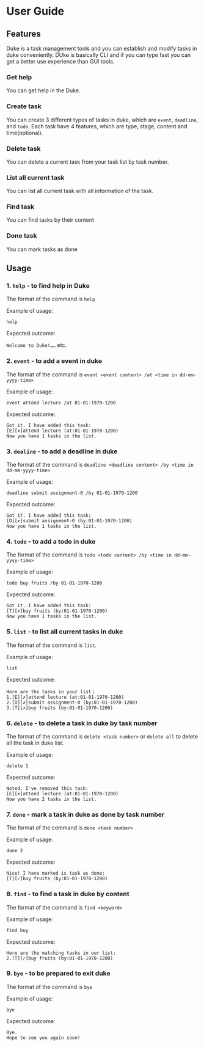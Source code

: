 # User Guide

## Features 
Duke is a task management tools and you can establish and modify tasks in duke conveniently. 
DUke is basically CLI and if you can type fast you can get a better use experience than GUI 
tools. 

### Get help
You can get help in the Duke.
### Create task
You can create 3 different types of tasks in duke, which are `event`, `deadline`, and `todo`. 
Each task have 4 features, which are type, stage, content and time(optional).
### Delete task
You can delete a current task from your task list by task number.
### List all current task
You can list all current task with all information of the task.
### Find task
You can find tasks by their content
### Done task
You can mark tasks as done

### 
## Usage

### 1. `help` - to find help in Duke
The format of the command is `help`

Example of usage: 

`help`

Expected outcome:

`Welcome to Duke!……` etc.

### 2. `event` - to add a event in duke
The format of the command is `event <event content> /at <time in dd-mm-yyyy-time>`

Example of usage:

`event attend lecture /at 01-01-1970-1200`

Expected outcome:

```$xslt
Got it. I have added this task:
[E][✗]attend lecture (at:01-01-1970-1200)
Now you have 1 tasks in the list.
```

### 3. `dealine` - to add a deadline in duke
The format of the command is `deadline <deadline content> /by <time in dd-mm-yyyy-time>`

Example of usage:

`deadline submit assignment-0 /by 01-01-1970-1200`

Expected outcome:
```$xslt
Got it. I have added this task:
[D][✗]submit assignment-0 (by:01-01-1970-1200)
Now you have 1 tasks in the list.
```
### 4. `todo` - to add a todo in duke
The format of the command is `todo <todo content> /by <time in dd-mm-yyyy-time>`

Example of usage:

`todo buy fruits /by 01-01-1970-1200`

Expected outcome:
```$xslt
Got it. I have added this task:
[T][✗]buy fruits (by:01-01-1970-1200)
Now you have 1 tasks in the list.
```
### 5. `list` - to list all current tasks in duke
The format of the command is `list`.

Example of usage:

`list`

Expected outcome:
```$xslt
Here are the tasks in your list；
1.[E][✗]attend lecture (at:01-01-1970-1200)
2.[D][✗]submit assignment-0 (by:01-01-1970-1200)
3.[T][✗]buy fruits (by:01-01-1970-1200)
```

### 6. `delete` - to delete a task in duke by task number
The format of the command is `delete <task number>`
or `delete all` to delete all the task in duke list.

Example of usage:

`delete 1`

Expected outcome:
```$xslt
Noted. I've removed this task:
[E][✗]attend lecture (at:01-01-1970-1200)
Now you have 2 tasks in the list.
```

### 7. `done` - mark a task in duke as done by task number
The format of the command is `done <task number>`

Example of usage:

`done 2`

Expected outcome:
```$xslt
Nice! I have marked is task as done:
[T][✓]buy fruits (by:01-01-1970-1200)
```


### 8. `find` - to find a task in duke by content
The format of the command is `find <keyword>`

Example of usage:

`find buy`

Expected outcome:
```$xslt
Here are the matching tasks in our list:
2.[T][✓]buy fruits (by:01-01-1970-1200)
```

### 9. `bye` - to be prepared to exit duke 
The format of the command is `bye`

Example of usage:

`bye`

Expected outcome:
```$xslt
Bye.
Hope to see you again soon!
```